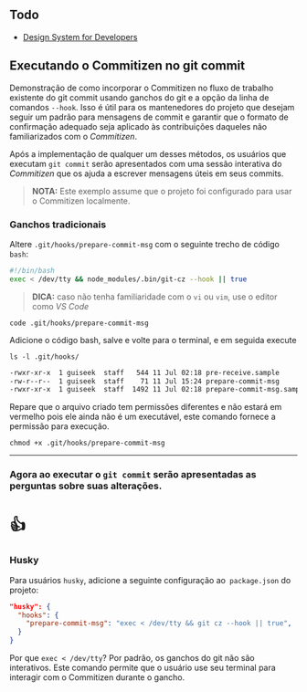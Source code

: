 ## Todo
- [Design System for Developers](https://www.learnstorybook.com/design-systems-for-developers/react/en/introduction/)

## Executando o Commitizen no git commit
Demonstração de como incorporar o Commitizen no fluxo de trabalho existente do git commit usando ganchos do git e a opção da linha de comandos `--hook`. Isso é útil para os mantenedores do projeto que desejam seguir um padrão para mensagens de commit e  garantir que o formato de confirmação adequado seja aplicado às contribuições daqueles não familiarizados com o _Commitizen_.

Após a implementação de qualquer um desses métodos, os usuários que executam `git commit` serão apresentados com uma sessão interativa do _Commitizen_ que os ajuda a escrever mensagens úteis em seus commits.


> **NOTA:** Este exemplo assume que o projeto foi configurado para usar o Commitizen localmente.


### Ganchos tradicionais

Altere `.git/hooks/prepare-commit-msg` com o seguinte trecho de código `bash`:

```sh
#!/bin/bash
exec < /dev/tty && node_modules/.bin/git-cz --hook || true
```

> **DICA:** caso não tenha familiaridade com o `vi` ou `vim`, use o editor como _VS Code_

`code .git/hooks/prepare-commit-msg`

Adicione o código bash, salve e volte para o terminal, e em seguida execute

`ls -l .git/hooks/`

```sh
-rwxr-xr-x  1 guiseek  staff   544 11 Jul 02:18 pre-receive.sample
-rw-r--r--  1 guiseek  staff    71 11 Jul 15:24 prepare-commit-msg
-rwxr-xr-x  1 guiseek  staff  1492 11 Jul 02:18 prepare-commit-msg.sample
```

Repare que o arquivo criado tem permissões diferentes e não estará em vermelho
pois ele ainda não é um executável, este comando fornece a permissão para execução.

`chmod +x .git/hooks/prepare-commit-msg`

---

### Agora ao executar o `git commit` serão apresentadas as perguntas sobre suas alterações.
# 👍

### Husky

Para usuários `husky`, adicione a seguinte configuração ao` package.json` do projeto:

```json
"husky": {
  "hooks": {
    "prepare-commit-msg": "exec < /dev/tty && git cz --hook || true",
  }
}
````

Por que `exec < /dev/tty`? Por padrão, os ganchos do git não são interativos. Este comando permite que o usuário use seu terminal para interagir com o Commitizen durante o gancho.
